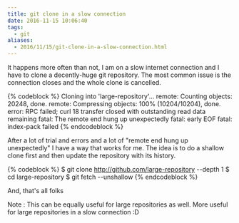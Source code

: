 ```yaml
---
title: git clone in a slow connection
date: 2016-11-15 10:06:40
tags:
  - git
aliases:
  - 2016/11/15/git-clone-in-a-slow-connection.html
---
```

It happens more often than not, I am on a slow internet connection and I have to clone a decently-huge git repository. The most common issue is the connection closes and the whole clone is cancelled.

{% codeblock %}
Cloning into 'large-repository'...
remote: Counting objects: 20248, done.
remote: Compressing objects: 100% (10204/10204), done.
error: RPC failed; curl 18 transfer closed with outstanding read data remaining
fatal: The remote end hung up unexpectedly
fatal: early EOF
fatal: index-pack failed
{% endcodeblock %}

After a lot of trial and errors and a lot of "remote end hung up unexpectedly" I have a way that works for me. The idea is to do a shallow clone first and then update the repository with its history.

{% codeblock %}
$ git clone http://github.com/large-repository --depth 1
$ cd large-repository
$ git fetch --unshallow
{% endcodeblock %}

And, that's all folks

Note : This can be equally useful for large repositories as well. More useful for large repositories in a slow connection :D
